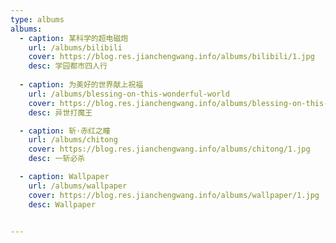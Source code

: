 ```yaml
---
type: albums
albums:
  - caption: 某科学的超电磁炮
    url: /albums/bilibili
    cover: https://blog.res.jianchengwang.info/albums/bilibili/1.jpg
    desc: 学园都市四人行
 
  - caption: 为美好的世界献上祝福
    url: /albums/blessing-on-this-wonderful-world
    cover: https://blog.res.jianchengwang.info/albums/blessing-on-this-wonderful-world/1.jpg
    desc: 异世打魔王

  - caption: 斩·赤红之瞳
    url: /albums/chitong
    cover: https://blog.res.jianchengwang.info/albums/chitong/1.jpg
    desc: 一斩必杀

  - caption: Wallpaper
    url: /albums/wallpaper
    cover: https://blog.res.jianchengwang.info/albums/wallpaper/1.jpg
    desc: Wallpaper


---
```

